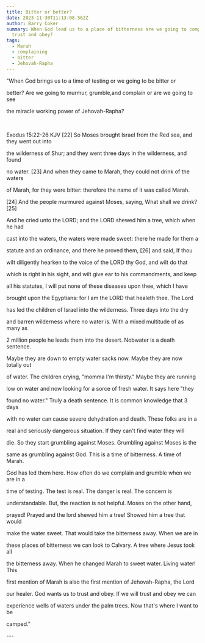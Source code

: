 ```yaml
---
title: Bitter or better?
date: 2023-11-30T11:13:08.562Z
author: Barry Coker
summary: When God lead us to a place of bitterness are we going to complain or
  trust and obey?
tags:
  - Marah
  - complaining
  - bitter
  - Jehovah-Rapha
---
```

 "When God brings us to a time of testing or we going to be bitter or

  better? Are we going to murmur, grumble,and complain or are we going to see

  the miracle working power of Jehovah-Rapha?   

‭‭

  Exodus‬ ‭15:22‭-‬26 ‭KJV‬‬   \[22] So Moses brought Israel from the Red sea, and they went out into

  the wilderness of Shur; and they went three days in the wilderness, and found

  no water. \[23] And when they came to Marah, they could not drink of the waters

  of Marah, for they were bitter: therefore the name of it was called Marah.

  \[24] And the people murmured against Moses, saying, What shall we drink? \[25]

  And he cried unto the LORD; and the LORD shewed him a tree, which when he had

  cast into the waters, the waters were made sweet: there he made for them a

  statute and an ordinance, and there he proved them, \[26] and said, If thou

  wilt diligently hearken to the voice of the LORD thy God, and wilt do that

  which is right in his sight, and wilt give ear to his commandments, and keep

  all his statutes, I will put none of these diseases upon thee, which I have

  brought upon the Egyptians: for I am the LORD that healeth thee.   The Lord

  has led the children of Israel into the wilderness. Three days into the dry

  and barren wilderness where no water is. With a mixed multitude of as many as

  2 million people he leads them into the desert. Nobwater is a death sentence.

  Maybe they are down to empty water sacks now. Maybe they are now totally out

  of water. The children crying, "momma I'm thirsty." Maybe they are running

  low on water and now looking for a sorce of fresh water. It says here "they

  found no water." Truly a death sentence. It is common knowledge that 3 days

  with no water can cause severe dehydration and death. These folks are in a

  real and seriously dangerous situation. If they can't find water they will

  die. So they start grumbling against Moses. Grumbling against Moses is the

  same as grumbling against God. This is a time of bitterness. A time of Marah.

  God has led them here. How often do we complain and grumble when we are in a

  time of testing. The test is real. The danger is real. The concern is

  understandable. But, the reaction is not helpful. Moses on the other hand,

  prayed! Prayed and the lord shewed him a tree! Showed him a tree that would

  make the water sweet. That would take the bitterness away. When we are in

  these places of bitterness we can look to Calvary. A tree where Jesus took all

  the bitterness away. When he changed Marah to sweet water. Living water! This

  first mention of Marah is also the first mention of Jehovah-Rapha, the Lord

  our healer. God wants us to trust and obey. If we will trust and obey we can

  experience wells of waters under the palm trees. Now that's where I want to be

  camped."



\---